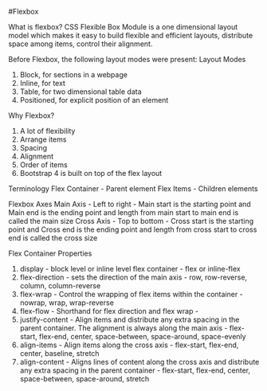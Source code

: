 #Flexbox

What is flexbox?
CSS Flexible Box Module is a one dimensional layout model which makes it easy to build flexible and efficient layouts, distribute space among items, control their alignment.

Before Flexbox, the following layout modes were present:
Layout Modes
1. Block, for sections in a webpage
2. Inline, for text
3. Table, for two dimensional table data
4. Positioned, for explicit position of an element


Why Flexbox?
1. A lot of flexibility
2. Arrange items
3. Spacing
4. Alignment
5. Order of items
6. Bootstrap 4 is built on top of the flex layout

Terminology
Flex Container - Parent element
Flex Items - Children elements

Flexbox Axes
Main Axis - Left to right - Main start is the starting point and Main end is the ending point and length from main start to main end is called the main size
Cross Axis - Top to bottom - Cross start is the starting point and Cross end is the ending point and length from cross start to cross end is called the cross size


Flex Container Properties
1. display - block level or inline level flex container - flex or inline-flex
2. flex-direction - sets the direction of the main axis - row, row-reverse, column, column-reverse
3. flex-wrap - Control the wrapping of flex items within the container - nowrap, wrap, wrap-reverse
4. flex-flow - Shorthand for flex direction and flex wrap - <flex-direction><flex-wrap>
5. justify-content - Align items and distribute any extra spacing in the parent container. The alignment is always along the main axis - flex-start, flex-end, center, space-between, space-around, space-evenly
6. align-items - Align items along the cross axis - flex-start, flex-end, center, baseline, stretch
7. align-content - Aligns lines of content along the cross axis and distribute any extra spacing in the parent container - flex-start, flex-end, center, space-between, space-around, stretch
